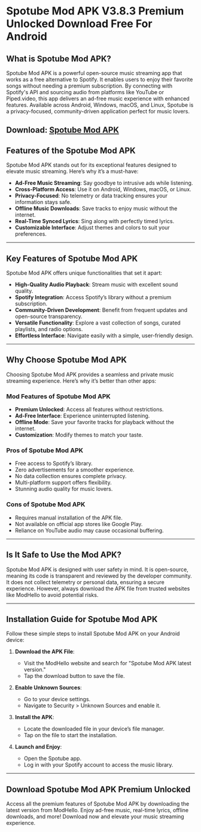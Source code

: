 # Spotube Mod APK V3.8.3 Premium Unlocked Download Free For Android

## What is Spotube Mod APK?

Spotube Mod APK is a powerful open-source music streaming app that works as a free alternative to Spotify. It enables users to enjoy their favorite songs without needing a premium subscription. By connecting with Spotify's API and sourcing audio from platforms like YouTube or Piped.video, this app delivers an ad-free music experience with enhanced features. Available across Android, Windows, macOS, and Linux, Spotube is a privacy-focused, community-driven application perfect for music lovers.

## Download: [Spotube Mod APK](https://modhello.com/spotube/)

## Features of the Spotube Mod APK

Spotube Mod APK stands out for its exceptional features designed to elevate music streaming. Here’s why it’s a must-have:

- **Ad-Free Music Streaming**: Say goodbye to intrusive ads while listening.
- **Cross-Platform Access**: Use it on Android, Windows, macOS, or Linux.
- **Privacy-Focused**: No telemetry or data tracking ensures your information stays safe.
- **Offline Music Downloads**: Save tracks to enjoy music without the internet.
- **Real-Time Synced Lyrics**: Sing along with perfectly timed lyrics.
- **Customizable Interface**: Adjust themes and colors to suit your preferences.

---

## Key Features of Spotube Mod APK

Spotube Mod APK offers unique functionalities that set it apart:

- **High-Quality Audio Playback**: Stream music with excellent sound quality.
- **Spotify Integration**: Access Spotify’s library without a premium subscription.
- **Community-Driven Development**: Benefit from frequent updates and open-source transparency.
- **Versatile Functionality**: Explore a vast collection of songs, curated playlists, and radio options.
- **Effortless Interface**: Navigate easily with a simple, user-friendly design.

---

## Why Choose Spotube Mod APK

Choosing Spotube Mod APK provides a seamless and private music streaming experience. Here’s why it’s better than other apps:

### Mod Features of Spotube Mod APK

- **Premium Unlocked**: Access all features without restrictions.
- **Ad-Free Interface**: Experience uninterrupted listening.
- **Offline Mode**: Save your favorite tracks for playback without the internet.
- **Customization**: Modify themes to match your taste.

### Pros of Spotube Mod APK

- Free access to Spotify’s library.
- Zero advertisements for a smoother experience.
- No data collection ensures complete privacy.
- Multi-platform support offers flexibility.
- Stunning audio quality for music lovers.

### Cons of Spotube Mod APK

- Requires manual installation of the APK file.
- Not available on official app stores like Google Play.
- Reliance on YouTube audio may cause occasional buffering.

---

## Is It Safe to Use the Mod APK?

Spotube Mod APK is designed with user safety in mind. It is open-source, meaning its code is transparent and reviewed by the developer community. It does not collect telemetry or personal data, ensuring a secure experience. However, always download the APK file from trusted websites like ModHello to avoid potential risks.

---

## Installation Guide for Spotube Mod APK

Follow these simple steps to install Spotube Mod APK on your Android device:

1. **Download the APK File**:

   - Visit the ModHello website and search for "Spotube Mod APK latest version."
   - Tap the download button to save the file.

2. **Enable Unknown Sources**:

   - Go to your device settings.
   - Navigate to Security > Unknown Sources and enable it.

3. **Install the APK**:

   - Locate the downloaded file in your device’s file manager.
   - Tap on the file to start the installation.

4. **Launch and Enjoy**:

   - Open the Spotube app.
   - Log in with your Spotify account to access the music library.

---

## Download Spotube Mod APK Premium Unlocked

Access all the premium features of Spotube Mod APK by downloading the latest version from ModHello. Enjoy ad-free music, real-time lyrics, offline downloads, and more! Download now and elevate your music streaming experience.
